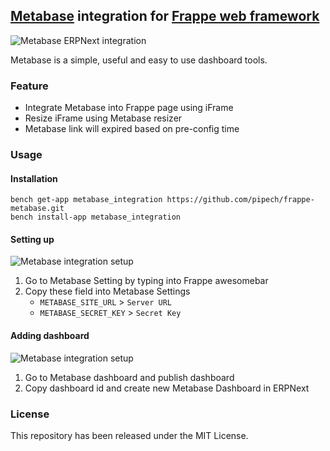 ## [Metabase](https://github.com/metabase/metabase) integration for [Frappe web framework](https://github.com/frappe/frappe)

![Metabase ERPNext integration](readme_assets/metabase_frappe-min.gif)

Metabase is a simple, useful and easy to use dashboard tools.

### Feature

 - Integrate Metabase into Frappe page using iFrame
 - Resize iFrame using Metabase resizer
 - Metabase link will expired based on pre-config time

### Usage

#### Installation

    bench get-app metabase_integration https://github.com/pipech/frappe-metabase.git
    bench install-app metabase_integration

#### Setting up

![Metabase integration setup](readme_assets/get_metabase_info-min.gif)

1. Go to Metabase Setting by typing into Frappe awesomebar
1. Copy these field into Metabase Settings
   - `METABASE_SITE_URL` > `Server URL`
   - `METABASE_SECRET_KEY` > `Secret Key`

#### Adding dashboard

![Metabase integration setup](readme_assets/adding_metabase_dashboard-min.gif)

1. Go to Metabase dashboard and publish dashboard
2. Copy dashboard id and create new Metabase Dashboard in ERPNext

### License

This repository has been released under the MIT License.
